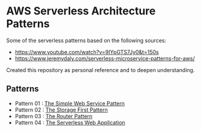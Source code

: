 # AWS Serverless Architecture Patterns

Some of the serverless patterns based on the following sources:

- https://www.youtube.com/watch?v=9IYpGTS7Jy0&t=150s
- https://www.jeremydaly.com/serverless-microservice-patterns-for-aws/

Created this repository as personal reference and to deepen understanding.

## Patterns

- Pattern 01 : [The Simple Web Service Pattern](https://github.com/csarigumba/aws_serverles_architecture_patterns/tree/main/simple-web-service)
- Pattern 02 : [The Storage First Pattern](https://github.com/csarigumba/aws_serverles_architecture_patterns/tree/main/storage-first-pattern)
- Pattern 03 : [The Router Pattern](https://github.com/csarigumba/aws_serverles_architecture_patterns/tree/main/router-pattern)
- Pattern 04 : [The Serverless Web Application](https://github.com/csarigumba/aws-serverless-web-app)
